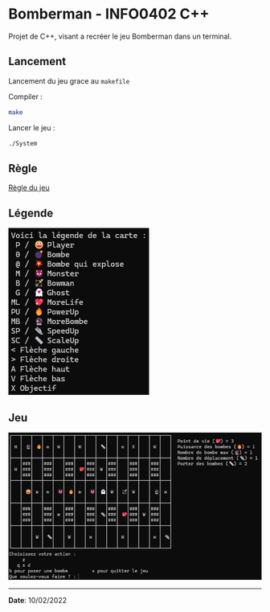# Bomberman - INFO0402 C++

Projet de C++, visant a recréer le jeu Bomberman dans un terminal.

## Lancement
Lancement du jeu grace au `makefile`

Compiler :
```bash
make
```

Lancer le jeu :
```bash
./System
```

## Règle
[Règle du jeu](/Code/regles.md)

## Légende
![alt text](images/image_legende.png)

## Jeu
![alt text](images/image_jeu.png)

***
**Date**: 10/02/2022